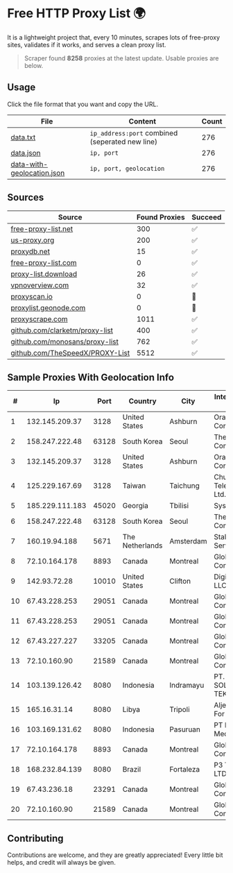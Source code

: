 
# Free HTTP Proxy List 🌍

It is a lightweight project that, every 10 minutes, scrapes lots of free-proxy sites, validates if it works, and serves a clean proxy list.


> Scraper found **8258** proxies at the latest update. Usable proxies are below.

## Usage

Click the file format that you want and copy the URL.


|File|Content|Count|
|----|-------|-----|
|[data.txt](https://raw.githubusercontent.com/themiralay/Proxy-List-World/master/data.txt)|`ip_address:port` combined (seperated new line)|276|
|[data.json](https://raw.githubusercontent.com/themiralay/Proxy-List-World/master/data.json)|`ip, port`|276|
|[data-with-geolocation.json](https://raw.githubusercontent.com/themiralay/Proxy-List-World/master/data-with-geolocation.json)|`ip, port, geolocation`|276|

## Sources

|Source|Found Proxies|Succeed|
|------|-------------|-------|
|[free-proxy-list.net](https://free-proxy-list.net)|300|✅|
|[us-proxy.org](https://www.us-proxy.org)|200|✅|
|[proxydb.net](http://proxydb.net)|15|✅|
|[free-proxy-list.com](https://free-proxy-list.com/?page=&port=&type%5B%5D=http&type%5B%5D=https&up_time=0&search=Search)|0|✅|
|[proxy-list.download](https://www.proxy-list.download/HTTP)|26|✅|
|[vpnoverview.com](https://vpnoverview.com/privacy/anonymous-browsing/free-proxy-servers)|32|✅|
|[proxyscan.io](https://www.proxyscan.io)|0|🚫|
|[proxylist.geonode.com](https://proxylist.geonode.com/api/proxy-list?limit=300&page=1&sort_by=lastChecked&sort_type=desc&protocols=http,https)|0|🚫|
|[proxyscrape.com](https://api.proxyscrape.com/v2/?request=displayproxies&protocol=http&timeout=10000&country=all&ssl=all&anonymity=all)|1011|✅|
|[github.com/clarketm/proxy-list](https://raw.githubusercontent.com/clarketm/proxy-list/master/proxy-list-raw.txt)|400|✅|
|[github.com/monosans/proxy-list](https://raw.githubusercontent.com/monosans/proxy-list/main/proxies/http.txt)|762|✅|
|[github.com/TheSpeedX/PROXY-List](https://raw.githubusercontent.com/TheSpeedX/PROXY-List/master/http.txt)|5512|✅|


## Sample Proxies With Geolocation Info

|#|Ip|Port|Country|City|Internet Service Provider|
|-|--|----|-------|----|-------------------------|
|1|132.145.209.37|3128|United States|Ashburn|Oracle Corporation|
|2|158.247.222.48|63128|South Korea|Seoul|The Constant Company, LLC|
|3|132.145.209.37|3128|United States|Ashburn|Oracle Corporation|
|4|125.229.167.69|3128|Taiwan|Taichung|Chunghwa Telecom Co., Ltd.|
|5|185.229.111.183|45020|Georgia|Tbilisi|Sysnet LLC|
|6|158.247.222.48|63128|South Korea|Seoul|The Constant Company, LLC|
|7|160.19.94.188|5671|The Netherlands|Amsterdam|Stallion Network Services Limited|
|8|72.10.164.178|8893|Canada|Montreal|GloboTech Communications|
|9|142.93.72.28|10010|United States|Clifton|DigitalOcean, LLC|
|10|67.43.228.253|29051|Canada|Montreal|GloboTech Communications|
|11|67.43.228.253|29051|Canada|Montreal|GloboTech Communications|
|12|67.43.227.227|33205|Canada|Montreal|GloboTech Communications|
|13|72.10.160.90|21589|Canada|Montreal|GloboTech Communications|
|14|103.139.126.42|8080|Indonesia|Indramayu|PT. MITRACOM SOLUSI TEKNOLOGI|
|15|165.16.31.14|8080|Libya|Tripoli|Aljeel Aljadeed For Technology|
|16|103.169.131.62|8080|Indonesia|Pasuruan|PT Lancar Artha Media Data|
|17|72.10.164.178|8893|Canada|Montreal|GloboTech Communications|
|18|168.232.84.139|8080|Brazil|Fortaleza|P3 Telecom LTDA|
|19|67.43.236.18|23291|Canada|Montreal|GloboTech Communications|
|20|72.10.160.90|21589|Canada|Montreal|GloboTech Communications|



## Contributing

Contributions are welcome, and they are greatly appreciated! Every
little bit helps, and credit will always be given.

